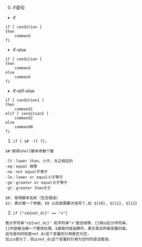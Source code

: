 0. if语句

- if
```
if [ condition ]
then
    command
fi
```
- if-else
```
if [ condition ]
then
    command
else
    command
fi
```
- if-elif-else
```
if [ condition1 ]
then
    command1
elif [ condition2 ]
    command2
else
    commandN
fi
```
1. `if [ $# -lt 7]; `
```
$#:取得shell脚本参数个数

-lt：lower than，小于，与之相应的
-eq：equal 相等
-ne：not equal不等于
-le：lower or equal小于等于
-ge：greater or equal大于等于
-gt：greater than大于

$0: 取得脚本名称（包含路径）
$1: 表示第一个参数，$9 以后就需要大括号了,如 ${10}, ${11}, ${12}
```
2. `if ["x${net_dc}" == "x"]`
```
表示字符串"x${net_dc}" 和字符串"x"是否相等，{}用以区分字符串，
{}内部被当做一个整体处理，$是取内容运算符，表示其后所接变量的值，
这句语句时检查net_dc这个变量的引用是否为空，
加上x是为了，防止net_dc这个变量的引用为空时的语法错误。
```




